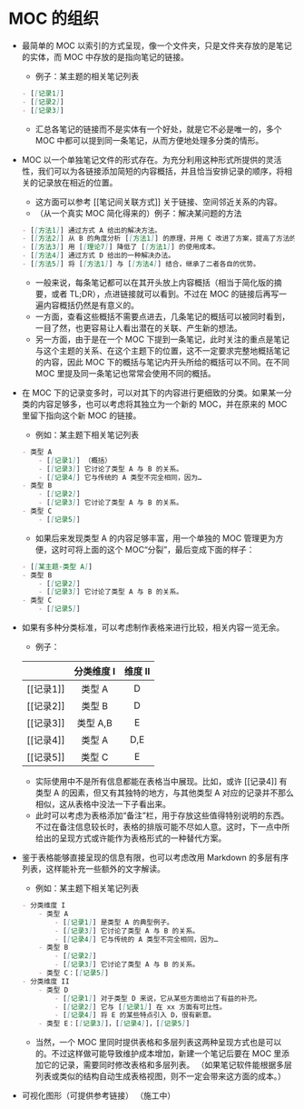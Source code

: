 # MOC 的组织
* 最简单的 MOC 以索引的方式呈现，像一个文件夹，只是文件夹存放的是笔记的实体，而 MOC 中存放的是指向笔记的链接。
	* 例子：某主题的相关笔记列表
	```markdown
	- [[记录1]]
	- [[记录2]]
	- [[记录3]]
	```
	* 汇总各笔记的链接而不是实体有一个好处，就是它不必是唯一的，多个 MOC 中都可以提到同一条笔记，从而方便地处理多分类的情形。
* MOC 以一个单独笔记文件的形式存在。为充分利用这种形式所提供的灵活性，我们可以为各链接添加简短的内容概括，并且恰当安排记录的顺序，将相关的记录放在相近的位置。
	* 这方面可以参考 [[笔记间关联方式]] 关于链接、空间邻近关系的内容。
	* （从一个真实 MOC 简化得来的）例子：解决某问题的方法
	```markdown
	- [[方法1]] 通过方式 A 给出的解决方法。
	- [[方法2]] 从 B 的角度分析 [[方法1]] 的原理，并用 C 改进了方案，提高了方法的成功率。
	- [[方法3]] 用 [[理论7]] 降低了 [[方法1]] 的使用成本。
	- [[方法4]] 通过方式 D 给出的一种解决办法。
	- [[方法5]] 将 [[方法1]] 与 [[方法4]] 结合，继承了二者各自的优势。
	```
	* 一般来说，每条笔记都可以在其开头放上内容概括（相当于简化版的摘要，或者 TL;DR），点进链接就可以看到。不过在 MOC 的链接后再写一遍内容概括仍然是有意义的。
	* 一方面，查看这些概括不需要点进去，几条笔记的概括可以被同时看到，一目了然，也更容易让人看出潜在的关联、产生新的想法。
	* 另一方面，由于是在一个 MOC 下提到一条笔记，此时关注的重点是笔记与这个主题的关系、在这个主题下的位置，这不一定要求完整地概括笔记的内容，因此 MOC 下的概括与笔记内开头所给的概括可以不同。在不同 MOC 里提及同一条笔记也常常会使用不同的概括。
* 在 MOC 下的记录变多时，可以对其下的内容进行更细致的分类。如果某一分类的内容足够多，也可以考虑将其独立为一个新的 MOC，并在原来的 MOC 里留下指向这个新 MOC 的链接。
	* 例如：某主题下相关笔记列表
	```markdown
	- 类型 A
		- [[记录1]] （概括）
		- [[记录3]] 它讨论了类型 A 与 B 的关系。
		- [[记录4]] 它与传统的 A 类型不完全相同，因为…
	- 类型 B
		- [[记录2]]
		- [[记录3]] 它讨论了类型 A 与 B 的关系。
	- 类型 C
		- [[记录5]]
	```
	* 如果后来发现类型 A 的内容足够丰富，用一个单独的 MOC 管理更为方便，这时可将上面的这个 MOC“分裂”，最后变成下面的样子：
	```markdown
	- [[某主题-类型 A]]
	- 类型 B
		- [[记录2]]
		- [[记录3]] 它讨论了类型 A 与 B 的关系。
	- 类型 C
		- [[记录5]]
	```
* 如果有多种分类标准，可以考虑制作表格来进行比较，相关内容一览无余。
	* 例子：
	
	| | 分类维度 I | 维度 II |
	|:-:|:-:|:-:|
	| [\[记录1]] | 类型 A   | D   |
	| [\[记录2]] | 类型 B   | D   |
	| [\[记录3]] | 类型 A,B | E   |
	| [\[记录4]] | 类型 A   | D,E |
	| [\[记录5]] | 类型 C   | E   |
	* 实际使用中不是所有信息都能在表格当中展现。比如，或许 [\[记录4]] 有类型 A 的因素，但又有其独特的地方，与其他类型 A 对应的记录并不那么相似，这从表格中没法一下子看出来。
	* 此时可以考虑为表格添加“备注”栏，用于存放这些值得特别说明的东西。不过在备注信息较长时，表格的排版可能不尽如人意。这时，下一点中所给出的呈现方式或许能作为表格形式的一种替代方案。
* 鉴于表格能够直接呈现的信息有限，也可以考虑改用 Markdown 的多层有序列表，这样能补充一些额外的文字解读。
	* 例如：某主题下相关笔记列表
	```markdown
	- 分类维度 I
		- 类型 A
			- [[记录1]] 是类型 A 的典型例子。
			- [[记录3]] 它讨论了类型 A 与 B 的关系。
			- [[记录4]] 它与传统的 A 类型不完全相同，因为…
		- 类型 B
			- [[记录2]]
			- [[记录3]] 它讨论了类型 A 与 B 的关系。
		- 类型 C：[[记录5]]
	- 分类维度 II
		- 类型 D
			- [[记录1]] 对于类型 D 来说，它从某些方面给出了有益的补充。
			- [[记录2]] 它与 [[记录1]] 在 xx 方面有可比性。
			- [[记录4]] 将 E 的某些特点引入 D，很有新意。
		- 类型 E：[[记录3]]，[[记录4]]，[[记录5]]
	```
	* 当然，一个 MOC 里同时提供表格和多层列表这两种呈现方式也是可以的。不过这样做可能导致维护成本增加，新建一个笔记后要在 MOC 里添加它的记录，需要同时修改表格和多层列表。
	（如果笔记软件能根据多层列表或类似的结构自动生成表格视图，则不一定会带来这方面的成本。）
* 可视化图形（可提供参考链接）
（施工中）
